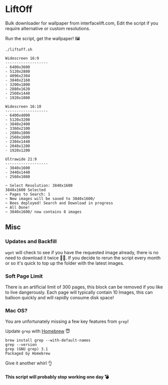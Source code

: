 # LiftOff
Bulk downloader for wallpaper from interfacelift.com, Edit the script if you require alternative or custom resolutions.

Run the script, get the wallpaper! 🖼️

~~~
./liftoff.sh

Widescreen 16:9
-------------------
- 6400x3600
- 5120x2880
- 4096x2304
- 3840x2160
- 3200x1800
- 2880x1620
- 2560x1440
- 1920x1080

Widescreen 16:10
-------------------
- 6400x4000
- 5120x3200
- 3840x2400
- 3360x2100
- 2880x1800
- 2560x1600
- 2304x1440
- 2048x1280
- 1920x1200

Ultrawide 21:9
-------------------
- 3840x1600
- 3440x1440
- 2560x1080

~ Select Resolution: 3840x1600
3840x1600 Selected
~ Pages to Search: 1
~ New images will be saved to 3840x1600/
~ Bees deployed! Search and Download in progress
~ All Done!
~ 3840x1600/ now contains 8 images

~~~

## Misc

### Updates and Backfill
```wget``` will check to see if you have the requested image already, there is no need to download it twice 🧙‍♂️. If you decide to rerun the script every month or so it's quick to top up the folder with the latest images.

### Soft Page Limit
There is an artificial limit of 300 pages, this block can be removed if you like to live dangerously. Each page will typically contain 10 Images, this can balloon quickly and will rapidly consume disk space!

### Mac OS?
You are unfortunately missing a few key features from `grep`!

Update `grep` with [Homebrew](https://brew.sh "Brew") 😇

```
brew install grep --with-default-names
grep --version
grep (GNU grep) 3.1
Packaged by Homebrew
```

Give it another whirl 👌

#### This script will probably stop working one day 💣
